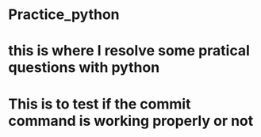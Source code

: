 # Practice_python
# this is where I resolve some pratical questions with python
# This is to test if the commit command is working properly or not